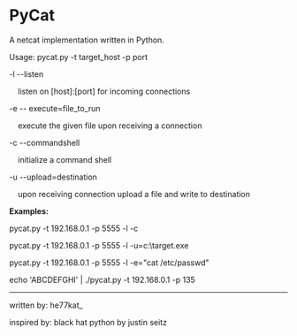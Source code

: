 # PyCat

A netcat implementation written in Python.

Usage: pycat.py -t target_host -p port

-l --listen         

&nbsp;&nbsp;&nbsp;&nbsp;listen on [host]:[port] for incoming connections

-e -- execute=file_to_run

&nbsp;&nbsp;&nbsp;&nbsp;execute the given file upon receiving a connection

-c --commandshell

&nbsp;&nbsp;&nbsp;&nbsp;initialize a command shell

-u --upload=destination

&nbsp;&nbsp;&nbsp;&nbsp;upon receiving connection upload a file and write to destination
                                  
**Examples:**

pycat.py -t 192.168.0.1 -p 5555 -l -c

pycat.py -t 192.168.0.1 -p 5555 -l -u=c:\\target.exe

pycat.py -t 192.168.0.1 -p 5555 -l -e=\"cat /etc/passwd\"

echo 'ABCDEFGHI' | ./pycat.py -t 192.168.0.1 -p 135

<hr>

written by: he77kat_

inspired by: black hat python by justin seitz
